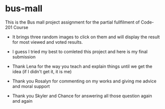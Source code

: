 # bus-mall

This is the Bus mall project assignment for the partial fullfilment of Code-201 Course

- It brings three random images to click on them and will display the result for most viewed and voted results.

- I guess I tried my best to comleted this project and here is my final submission

- Thank Lena for the way you teach and explain things until we get the idea (if I didn't get it, it is me)

- Thank you Rosalyn for commenting on my works and giving me advice and moral support

- Thank you Skyler and Chance for answering all those question again and again 
